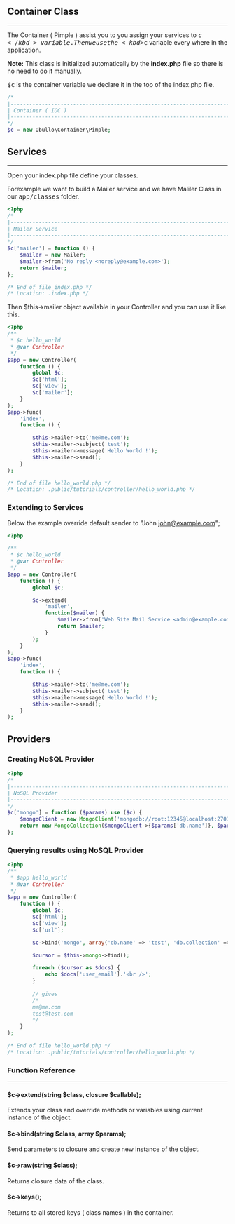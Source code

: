## Container Class

------

The Container ( Pimple ) assist you to you assign your services to <kbd>$c</kbd> variable. Then we use the <kbd>$c</kbd> variable every where in the application.

**Note:** This class is initialized automatically by the <b>index.php</b> file so there is no need to do it manually.

<kbd>$c</kbd> is the container variable we declare it in the top of the index.php file.

```php
/*
|--------------------------------------------------------------------------
| Container ( IOC )
|--------------------------------------------------------------------------
*/
$c = new Obullo\Container\Pimple;
```

## Services

------

Open your index.php file define your classes. 

Forexample we want to build a Mailer service and we have Maliler Class in our <kbd>app/classes</kbd> folder.

```php
<?php
/*
|--------------------------------------------------------------------------
| Mailer Service
|--------------------------------------------------------------------------
*/
$c['mailer'] = function () {
    $mailer = new Mailer;
    $mailer->from('No reply <noreply@example.com>');
    return $mailer;
};

/* End of file index.php */
/* Location: .index.php */
```

Then $this->mailer object available in your Controller and you can use it like this.

```php
<?php
/**
 * $c hello_world
 * @var Controller
 */
$app = new Controller(
    function () {
        global $c;
        $c['html'];
        $c['view'];
        $c['mailer'];
    }
);
$app->func(
    'index',
    function () {

    	$this->mailer->to('me@me.com');
    	$this->mailer->subject('test');
    	$this->mailer->message('Hello World !');
    	$this->mailer->send();
    }
);

/* End of file hello_world.php */
/* Location: .public/tutorials/controller/hello_world.php */
```

### Extending to Services

Below the example override default sender to "John <john@example.com>";

```php
<?php

/**
 * $c hello_world
 * @var Controller
 */
$app = new Controller(
    function () {
        global $c;

        $c->extend(
            'mailer',
            function($mailer) {
                $mailer->from('Web Site Mail Service <admin@example.com>');
                return $mailer;
            }
        );
    }
);
$app->func(
    'index',
    function () {

        $this->mailer->to('me@me.com');
        $this->mailer->subject('test');
        $this->mailer->message('Hello World !');
        $this->mailer->send();
    }
);
```

## Providers

### Creating NoSQL Provider

```php
<?php
/*
|--------------------------------------------------------------------------
| NoSQL Provider
|--------------------------------------------------------------------------
*/
$c['mongo'] = function ($params) use ($c) {
    $mongoClient = new MongoClient('mongodb://root:12345@localhost:27017/'.$params['db.name']);
    return new MongoCollection($mongoClient->{$params['db.name']}, $params['db.collection']);
};
```
### Querying results using NoSQL Provider

```php
<?php
/**
 * $app hello_world
 * @var Controller
 */
$app = new Controller(
    function () {
        global $c;
        $c['html'];
        $c['view'];
        $c['url'];

        $c->bind('mongo', array('db.name' => 'test', 'db.collection' => 'users'));

        $cursor = $this->mongo->find();

        foreach ($cursor as $docs) {
            echo $docs['user_email'].'<br />';
        }
 
        // gives
        /*
        me@me.com
        test@test.com
        */
    }
);

/* End of file hello_world.php */
/* Location: .public/tutorials/controller/hello_world.php */
```

### Function Reference

------

#### $c->extend(string $class, closure $callable);

Extends your class and override methods or variables using current instance of the object.

#### $c->bind(string $class, array $params);

Send parameters to closure and create new instance of the object.

#### $c->raw(string $class);

Returns closure data of the class.

#### $c->keys();

Returns to all stored keys ( class names ) in the container.